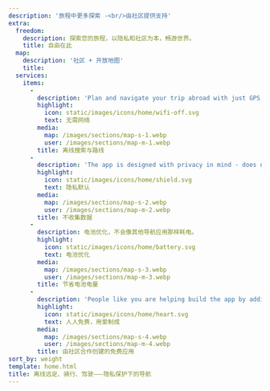 ```yaml
---
description: '旅程中更多探索 -<br/>由社区提供支持'
extra:
  freedom:
    description: 探索您的旅程，以隐私和社区为本，畅游世界。
    title: 自由在此
  map:
    description: '社区 + 开放地图'
    title:
  services:
    items:
      - 
        description: 'Plan and navigate your trip abroad with just GPS, no need for mobile data. Search waypoints while on distant hiking trails or bike paths.'
        highlight:
          icon: static/images/icons/home/wifi-off.svg
          text: 无需网络
        media:
          map: /images/sections/map-s-1.webp
          user: /images/sections/map-m-1.webp
        title: 离线搜索与路线
      - 
        description: 'The app is designed with privacy in mind - does not identify people, does not track you, and does not collect any information. CoMaps was also audited by <span class="text-icon"><svg viewBox="0 0 19 19"><use href="#icon-exodus"></use></svg> [Exodus](https://reports.exodus-privacy.eu.org/reports/app.comaps.google/latest/).'
        highlight:
          icon: static/images/icons/home/shield.svg
          text: 隐私默认
        media:
          map: /images/sections/map-s-2.webp
          user: /images/sections/map-m-2.webp
        title: 不收集数据
      - 
        description: 电池优化，不会像其他导航应用那样耗电。
        highlight:
          icon: static/images/icons/home/battery.svg
          text: 电池优化
        media:
          map: /images/sections/map-s-3.webp
          user: /images/sections/map-m-3.webp
        title: 节省电池电量
      - 
        description: 'People like you are helping build the app by adding locations to <span class="text-icon"><svg viewBox="0 0 19 19"><use href="#icon-open-street-map"></use></svg> [OpenStreetMap](https://openstreetmap.org)</span>, giving feedback on features, and contributing code on <span class="text-icon"><svg viewbox="0 0 4.233 4.233"> <use href="#icon-codeberg"></use></svg> [Codeberg](https://codeberg.org/comaps)</span> to create great maps together. The project is a fork of Organic Maps and Maps.Me, and driven by an open-source community.'
        highlight:
          icon: static/images/icons/home/heart.svg
          text: 人人免费，用爱制成
        media:
          map: /images/sections/map-s-4.webp
          user: /images/sections/map-m-4.webp
        title: 由社区合作创建的免费应用
sort_by: weight
template: home.html
title: 离线远足、骑行、驾驶⸺隐私保护下的导航
---
```

